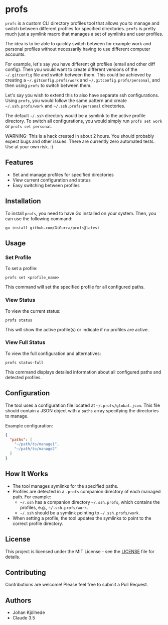 # profs

`profs` is a custom CLI directory profiles tool that allows you to manage and switch between different profiles for
specified directories. `profs` is pretty much just a symlink macro that manages a set of symlinks and user profiles.

The idea is to be able to quickly switch between for example work and personal profiles without necessarily having to
use different computer accounts.

For example, let's say you have different git profiles (email and other diff config). Then you would want to create
different versions of the `~/.gitconfig` file and switch between them. This could be achieved by creating a
`~/.gitconfig.profs/work` and `~/.gitconfig.profs/personal`, and then using `profs` to switch between them.

Let's say you wish to extend this to also have separate ssh configurations. Using `profs`, you would follow the same
pattern and create `~/.ssh.profs/work` and `~/.ssh.profs/personal` directories.

The default `~/.ssh` directory would be a symlink to the active profile directory. To switch all configurations, you
would simply run `profs set work` or `profs set personal`.

WARNING: This is a hack created in about 2 hours. You should probably expect bugs and other issues. There are currently
zero automated tests. Use at your own risk. :)

## Features

- Set and manage profiles for specified directories
- View current configuration and status
- Easy switching between profiles

## Installation

To install `profs`, you need to have Go installed on your system. Then, you can use the following command:

```
go install github.com/GiGurra/profs@latest
```

## Usage

### Set Profile

To set a profile:

```
profs set <profile_name>
```

This command will set the specified profile for all configured paths.

### View Status

To view the current status:

```
profs status
```

This will show the active profile(s) or indicate if no profiles are active.

### View Full Status

To view the full configuration and alternatives:

```
profs status-full
```

This command displays detailed information about all configured paths and detected profiles.

## Configuration

The tool uses a configuration file located at `~/.profs/global.json`. This file should contain a JSON object with a
`paths` array specifying the directories to manage.

Example configuration:

```json
{
  "paths": [
    "~/path/to/manage1",
    "~/path/to/manage2"
  ]
}
```

## How It Works

- The tool manages symlinks for the specified paths.
- Profiles are detected in a `.profs` companion directory of each managed path. For example:
    - `~/.ssh` has a companion directory `~/.ssh.profs`, which contains the profiles, e.g., `~/.ssh.profs/work`.
    - `~/.ssh` should be a symlink pointing to `~/.ssh.profs/work`.
- When setting a profile, the tool updates the symlinks to point to the correct profile directory.

## License

This project is licensed under the MIT License - see the [LICENSE](LICENSE) file for details.

## Contributing

Contributions are welcome! Please feel free to submit a Pull Request.

## Authors

- Johan Kjölhede
- Claude 3.5
